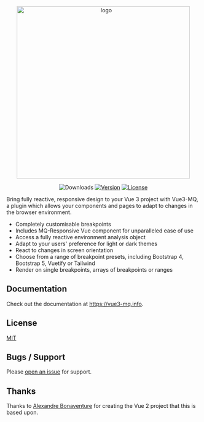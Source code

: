 <p align="center">
  <a href="https://vuepress.vuejs.org/" target="_blank">
    <img width="450" src="https://github.com/craigrileyuk/vue3-mq/blob/4b5919c9f20a75eddb9f2f060d70b9204fb24b2a/docs/.vuepress/public/images/logo.png" alt="logo">
  </a>
</p>

<p align="center">
 <img src="https://img.shields.io/npm/dm/vue3-mq.svg" alt="Downloads"></a>
  <a href="https://www.npmjs.com/package/vue3-mq"><img src="https://img.shields.io/npm/v/vue3-mq.svg" alt="Version"></a>
  <a href="https://github.com/craigrileyuk/vue3-mq/blob/main/LICENSE"><img src="https://img.shields.io/npm/l/vue3-mq.svg" alt="License"></a>
</p>

Bring fully reactive, responsive design to your Vue 3 project with Vue3-MQ, a plugin which allows your components and pages to adapt to changes in the browser environment.

- Completely customisable breakpoints
- Includes MQ-Responsive Vue component for unparalleled ease of use
- Access a fully reactive environment analysis object
- Adapt to your users' preference for light or dark themes
- React to changes in screen orientation
- Choose from a range of breakpoint presets, including Bootstrap 4, Bootstrap 5, Vuetify or Tailwind
- Render on single breakpoints, arrays of breakpoints or ranges

## Documentation

Check out the documentation at https://vue3-mq.info.

## License

[MIT](https://github.com/craigrileyuk/vue3-mq/blob/main/LICENSE)

## Bugs / Support

Please [open an issue](https://github.com/craigrileyuk/vue3-mq/issues/new) for support.

## Thanks

Thanks to [Alexandre Bonaventure](https://github.com/AlexandreBonaventure/vue-mq) for creating the Vue 2 project that this is based upon.